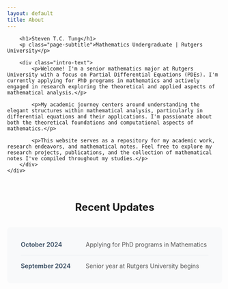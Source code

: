```yaml
---
layout: default
title: About
---
```


<div class="intro-section">
    <div class="intro-content">
        <!-- Profile image placeholder - Steven can add his photo later -->
        <!-- <img src="{{ '/assets/images/profile.jpg' | relative_url }}" alt="Steven T.C. Tung" class="profile-image"> -->

        <h1>Steven T.C. Tung</h1>
        <p class="page-subtitle">Mathematics Undergraduate | Rutgers University</p>

        <div class="intro-text">
            <p>Welcome! I'm a senior mathematics major at Rutgers University with a focus on Partial Differential Equations (PDEs). I'm currently applying for PhD programs in mathematics and actively engaged in research exploring the theoretical and applied aspects of mathematical analysis.</p>

            <p>My academic journey centers around understanding the elegant structures within mathematical analysis, particularly in differential equations and their applications. I'm passionate about both the theoretical foundations and computational aspects of mathematics.</p>

            <p>This website serves as a repository for my academic work, research endeavors, and mathematical notes. Feel free to explore my research projects, publications, and the collection of mathematical notes I've compiled throughout my studies.</p>
        </div>
    </div>
</div>

<div class="recent-updates">
    <h2>Recent Updates</h2>
    <div class="updates-list">
        <!-- This section will be manually updated by Steven -->
        <div class="update-item">
            <span class="update-date">October 2024</span>
            <span class="update-content">Applying for PhD programs in Mathematics</span>
        </div>
        <div class="update-item">
            <span class="update-date">September 2024</span>
            <span class="update-content">Senior year at Rutgers University begins</span>
        </div>
    </div>
</div>

<style>
.recent-updates {
    margin-top: 4rem;
    max-width: 600px;
    margin-left: auto;
    margin-right: auto;
}

.recent-updates h2 {
    text-align: center;
    margin-bottom: 2rem;
    font-size: 1.5rem;
}

.updates-list {
    background-color: #f8f9fa;
    border-radius: 8px;
    padding: 2rem;
}

.update-item {
    display: flex;
    gap: 2rem;
    margin-bottom: 1rem;
    padding-bottom: 1rem;
    border-bottom: 1px solid #e9ecef;
}

.update-item:last-child {
    margin-bottom: 0;
    padding-bottom: 0;
    border-bottom: none;
}

.update-date {
    font-weight: 600;
    color: #34495e;
    min-width: 120px;
    font-size: 0.9rem;
}

.update-content {
    color: #555;
}

@media (max-width: 600px) {
    .update-item {
        flex-direction: column;
        gap: 0.25rem;
    }

    .update-date {
        min-width: auto;
    }
}
</style>